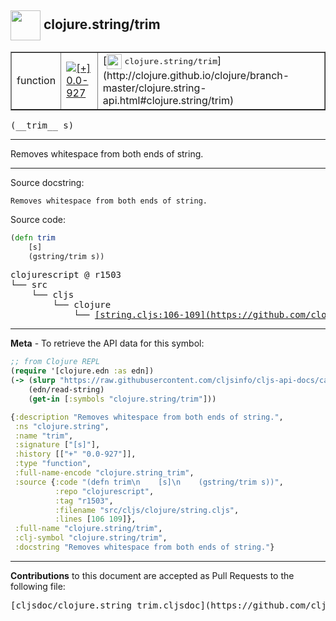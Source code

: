 ## <img width="48px" valign="middle" src="http://i.imgur.com/Hi20huC.png"> clojure.string/trim

 <table border="1">
<tr>

<td>function</td>
<td><a href="https://github.com/cljsinfo/cljs-api-docs/tree/0.0-927"><img valign="middle" alt="[+] 0.0-927" src="https://img.shields.io/badge/+-0.0--927-lightgrey.svg"></a> </td>
<td>
[<img height="24px" valign="middle" src="http://i.imgur.com/1GjPKvB.png"> <samp>clojure.string/trim</samp>](http://clojure.github.io/clojure/branch-master/clojure.string-api.html#clojure.string/trim)
</td>
</tr>
</table>

 <samp>
(__trim__ s)<br>
</samp>

---

Removes whitespace from both ends of string.

---



Source docstring:

```
Removes whitespace from both ends of string.
```

Source code:

```clj
(defn trim
    [s]
    (gstring/trim s))
```

 <pre>
clojurescript @ r1503
└── src
    └── cljs
        └── clojure
            └── <ins>[string.cljs:106-109](https://github.com/clojure/clojurescript/blob/r1503/src/cljs/clojure/string.cljs#L106-L109)</ins>
</pre>


---

__Meta__ - To retrieve the API data for this symbol:

```clj
;; from Clojure REPL
(require '[clojure.edn :as edn])
(-> (slurp "https://raw.githubusercontent.com/cljsinfo/cljs-api-docs/catalog/cljs-api.edn")
    (edn/read-string)
    (get-in [:symbols "clojure.string/trim"]))
```

```clj
{:description "Removes whitespace from both ends of string.",
 :ns "clojure.string",
 :name "trim",
 :signature ["[s]"],
 :history [["+" "0.0-927"]],
 :type "function",
 :full-name-encode "clojure.string_trim",
 :source {:code "(defn trim\n    [s]\n    (gstring/trim s))",
          :repo "clojurescript",
          :tag "r1503",
          :filename "src/cljs/clojure/string.cljs",
          :lines [106 109]},
 :full-name "clojure.string/trim",
 :clj-symbol "clojure.string/trim",
 :docstring "Removes whitespace from both ends of string."}

```

---

__Contributions__ to this document are accepted as Pull Requests to the following file:

 <pre>
[cljsdoc/clojure.string_trim.cljsdoc](https://github.com/cljsinfo/cljs-api-docs/blob/master/cljsdoc/clojure.string_trim.cljsdoc)
</pre>

